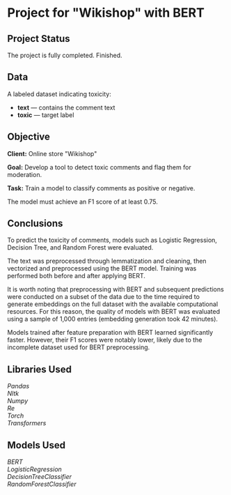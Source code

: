# Project for "Wikishop" with BERT  

## Project Status  
The project is fully completed. Finished.  

## Data  

A labeled dataset indicating toxicity:  

- **text** — contains the comment text  
- **toxic** — target label  

## Objective  

**Client:** Online store "Wikishop"  

**Goal:** Develop a tool to detect toxic comments and flag them for moderation.  

**Task:** Train a model to classify comments as positive or negative.  

The model must achieve an F1 score of at least 0.75.  

## Conclusions  

To predict the toxicity of comments, models such as Logistic Regression, Decision Tree, and Random Forest were evaluated.  

The text was preprocessed through lemmatization and cleaning, then vectorized and preprocessed using the BERT model. Training was performed both before and after applying BERT.  

It is worth noting that preprocessing with BERT and subsequent predictions were conducted on a subset of the data due to the time required to generate embeddings on the full dataset with the available computational resources. For this reason, the quality of models with BERT was evaluated using a sample of 1,000 entries (embedding generation took 42 minutes).  

Models trained after feature preparation with BERT learned significantly faster. However, their F1 scores were notably lower, likely due to the incomplete dataset used for BERT preprocessing.  

## Libraries Used  

*Pandas*  
*Nltk*  
*Numpy*  
*Re*  
*Torch*  
*Transformers*  

## Models Used  

*BERT*  
*LogisticRegression*  
*DecisionTreeClassifier*  
*RandomForestClassifier*  
